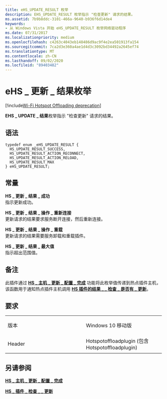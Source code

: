 ```yaml
---
title: eHS_UPDATE_RESULT 枚举
description: EHS_UPDATE_RESULT 枚举指示 "检查更新" 请求的结果。
ms.assetid: 7b9b8ddc-3101-466a-9640-b936f6d14de4
keywords:
- 从 Windows Vista 开始 eHS_UPDATE_RESULT 枚举网络驱动程序
ms.date: 07/31/2017
ms.localizationpriority: medium
ms.openlocfilehash: c4263c4043eb148486d9ac9f4e2ea501913fa154
ms.sourcegitcommit: 7ca2d3e360a4ae1d4d3c3092bd34492a2645ef74
ms.translationtype: MT
ms.contentlocale: zh-CN
ms.lasthandoff: 09/02/2020
ms.locfileid: "89403482"
---
```

# <a name="ehs_update_result-enumeration"></a>eHS \_ 更新 \_ 结果枚举

[!include[Wi-Fi Hotspot Offloading deprecation](../includes/wi-fi-hotspot-offloading-deprecation.md)]


**EHS \_ UPDATE \_ 结果**枚举指示 "检查更新" 请求的结果。

<a name="syntax"></a>语法
------

```ManagedCPlusPlus
typedef enum _eHS_UPDATE_RESULT { 
  HS_UPDATE_RESULT_SUCCESS,
  HS_UPDATE_RESULT_ACTION_RECONNECT,
  HS_UPDATE_RESULT_ACTION_RELOAD,
  HS_UPDATE_RESULT_MAX
} eHS_UPDATE_RESULT;
```

<a name="constants"></a>常量
---------

<a href="" id="hs-update-result-success"></a>**HS \_ 更新 \_ 结果 \_ 成功**  
指示更新成功。

<a href="" id="hs-update-result-action-reconnect"></a>**HS \_ 更新 \_ 结果 \_ 操作 \_ 重新连接**  
更新请求的结果要求服务断开连接，然后重新连接。

<a href="" id="hs-update-result-action-reload"></a>**HS \_ 更新 \_ 结果 \_ 操作 \_ 重载**  
更新请求的结果需要服务卸载和重载插件。

<a href="" id="hs-update-result-max"></a>**HS \_ 更新 \_ 结果 \_ 最大值**  
指示超出范围值。

<a name="remarks"></a>备注
-------

此插件通过 [**HS \_ 主机 \_ 更新 \_ 配置 \_ 完成**](hs-host-update-configuration-completion.md) 功能将此枚举值传递到热点插件主机，该函数用于通知热点插件主机调用 [**HS 插件的结果 \_ \_ 检查 \_ 是否有 \_ 更新**](hs-plugin-check-for-updates.md)。

<a name="requirements"></a>要求
------------

<table>
<colgroup>
<col width="50%" />
<col width="50%" />
</colgroup>
<tbody>
<tr class="odd">
<td><p>版本</p></td>
<td><p>Windows 10 移动版</p></td>
</tr>
<tr class="even">
<td><p>Header</p></td>
<td>Hotspotoffloadplugin (包含 Hotspotoffloadplugin) </td>
</tr>
</tbody>
</table>

## <a name="see-also"></a>另请参阅


[**HS \_ 主机 \_ 更新 \_ 配置 \_ 完成**](hs-host-update-configuration-completion.md)

[**HS \_ 插件 \_ 检查 \_ \_ 更新**](hs-plugin-check-for-updates.md)

 

 




